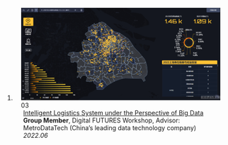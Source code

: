 
<div class="publications">
<ol class="bibliography">



<li>
<div class="pub-row">

  <div class="col-sm-3 abbr" style="position: relative;padding-right: 15px;padding-left: 15px;">
    <img src="assets/img/project3.png" class="teaser img-fluid z-depth-1">
    <abbr class="badge">03</abbr>
  </div>

  <div class="col-sm-9" style="position: relative;padding-right: 15px;padding-left: 20px;">
    <div class="title"><a href="assets/files/project3.pdf">Intelligent Logistics System under the Perspective of Big Data</a></div>
    <div class="author"><strong>Group Member</strong>, Digital FUTURES Workshop, Advisor: MetroDataTech (China’s leading data technology company)</div>
    <div class="periodical"><em>2022.06</em></div>
  </div>
</div>
</li>  

</ol>
</div>
